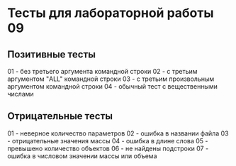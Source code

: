 # Тесты для лабораторной работы 09

## Позитивные тесты

01 - без третьего аргумента командной строки
02 - с третьим аргументом "ALL" командной строки
03 - с третьим произвольным аргументом командной строки
04 - обычный тест с вещественными числами


## Отрицательные тесты 

01 - неверное количество параметров
02 - ошибка в названии файла
03 - отрицательные значения массы
04 - ошибка в длине слова
05 - превышено количество объектов
06 - не найдены подстроки
07 - ошибка в числовом значении массы или объема